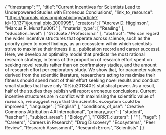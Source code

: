 {
    "timestamp": "",
    "title": "Current Incentives for Scientists Lead to Underpowered Studies with Erroneous Conclusions",
    "link_to_resource": "https://journals.plos.org/plosbiology/article?id=10.1371/journal.pbio.2000995",
    "creators": [
        "Andrew D. Higginson",
        "Marcus R. Munaf\u00f2"
    ],
    "material_type": [
        "Reading"
    ],
    "education_level": [
        "Graduate / Professional"
    ],
    "abstract": "We can regard the wider incentive structures that operate across science, such as the priority given to novel findings, as an ecosystem within which scientists strive to maximise their fitness (i.e., publication record and career success). Here, we develop an optimality model that predicts the most rational research strategy, in terms of the proportion of research effort spent on seeking novel results rather than on confirmatory studies, and the amount of research effort per exploratory study. We show that, for parameter values derived from the scientific literature, researchers acting to maximise their fitness should spend most of their effort seeking novel results and conduct small studies that have only 10%\u201340% statistical power. As a result, half of the studies they publish will report erroneous conclusions. Current incentive structures are in conflict with maximising the scientific value of research; we suggest ways that the scientific ecosystem could be improved.",
    "language": [
        "English"
    ],
    "conditions_of_use": "Creative Commons Attribution 4.0 International",
    "primary_user": [
        "student",
        "teacher"
    ],
    "subject_areas": [
        "Biology"
    ],
    "FORRT_clusters": [
        ""
    ],
    "tags": [
        "Careers",
        "Careers in Research",
        "Drug Discovery",
        "Ecosystems",
        "Peer Review",
        "Research Assessment",
        "Research Errors",
        "Scientists"
    ]
}